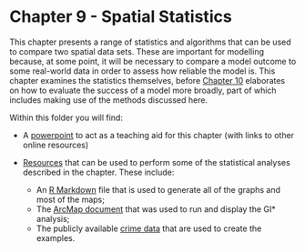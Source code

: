 # Chapter 9 - Spatial Statistics

This chapter presents a range of statistics and algorithms that can be used to compare two spatial data sets. These are important for modelling because, at some point, it will be necessary to compare a model outcome to some real-world data in order to assess how reliable the model is. This chapter examines the statistics themselves, before [Chapter 10](../Chapter10-EvaluatingModels) elaborates on how to evaluate the success of a model more broadly, part of which includes making use of the methods discussed here.

Within this folder you will find:

* A [powerpoint](./Chapter9.pptx) to act as a teaching aid for this chapter (with links to other online resources)
* [Resources](./Resources) that can be used to perform some of the statistical analyses described in the chapter. These include:

   * An [R Markdown](./Resources/statistics.Rmd) file that is used to generate all of the graphs and most of the maps;
   * The [ArcMap document](./Resources/GIStar.mxd) that was used to run and display the GI* analysis;
   * The publicly available [crime data](./Resources/data) that are used to create the examples.


